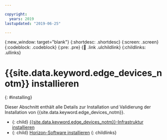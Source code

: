 ```yaml
---

copyright:
  years: 2019
lastupdated: "2019-06-25"

---
```


{:new_window: target="blank"}
{:shortdesc: .shortdesc}
{:screen: .screen}
{:codeblock: .codeblock}
{:pre: .pre}
{:child: .link .ulchildlink}
{:childlinks: .ullinks}

# {{site.data.keyword.edge_devices_notm}} installieren
{: #installing}

Dieser Abschnitt enthält alle Details zur Installation und Validierung der Installation von {{site.data.keyword.edge_devices_notm}}.


- {: child} [{{site.data.keyword.edge_devices_notm}}-Infrastruktur installieren](install.md) 
- {: child} [Horizon-Software installieren](adding_devices.md)
{: childlinks}
